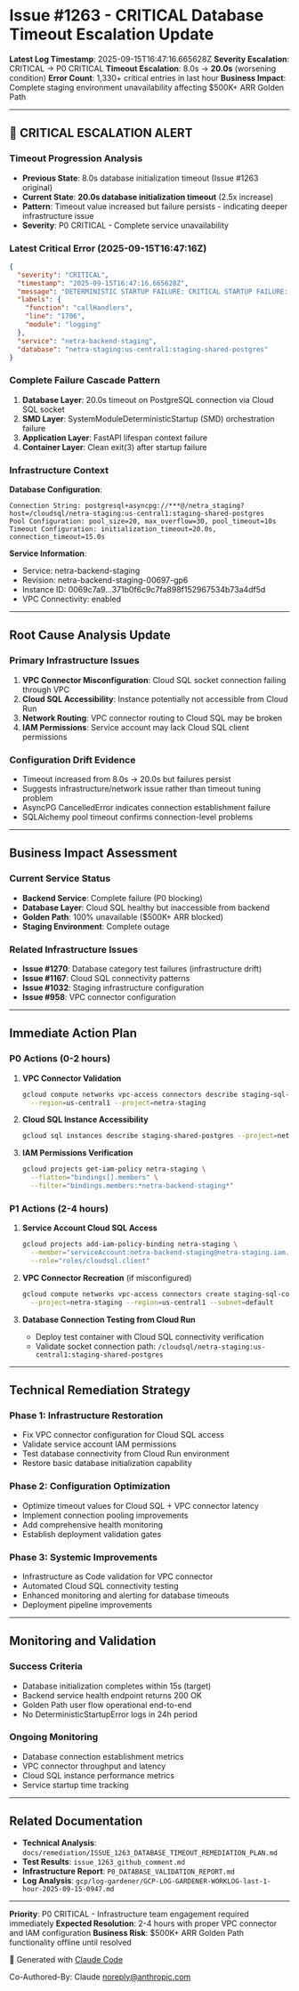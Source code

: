 # Issue #1263 - CRITICAL Database Timeout Escalation Update

**Latest Log Timestamp**: 2025-09-15T16:47:16.665628Z
**Severity Escalation**: CRITICAL → P0 CRITICAL
**Timeout Escalation**: 8.0s → **20.0s** (worsening condition)
**Error Count**: 1,330+ critical entries in last hour
**Business Impact**: Complete staging environment unavailability affecting $500K+ ARR Golden Path

---

## 🚨 CRITICAL ESCALATION ALERT

### Timeout Progression Analysis
- **Previous State**: 8.0s database initialization timeout (Issue #1263 original)
- **Current State**: **20.0s database initialization timeout** (2.5x increase)
- **Pattern**: Timeout value increased but failure persists - indicating deeper infrastructure issue
- **Severity**: P0 CRITICAL - Complete service unavailability

### Latest Critical Error (2025-09-15T16:47:16Z)

```json
{
  "severity": "CRITICAL",
  "timestamp": "2025-09-15T16:47:16.665628Z",
  "message": "DETERMINISTIC STARTUP FAILURE: CRITICAL STARTUP FAILURE: Database initialization timeout after 20.0s in staging environment. This may indicate Cloud SQL connection issues. Check POSTGRES_HOST configuration and Cloud SQL instance accessibility.",
  "labels": {
    "function": "callHandlers",
    "line": "1706",
    "module": "logging"
  },
  "service": "netra-backend-staging",
  "database": "netra-staging:us-central1:staging-shared-postgres"
}
```

### Complete Failure Cascade Pattern

1. **Database Layer**: 20.0s timeout on PostgreSQL connection via Cloud SQL socket
2. **SMD Layer**: SystemModuleDeterministicStartup (SMD) orchestration failure
3. **Application Layer**: FastAPI lifespan context failure
4. **Container Layer**: Clean exit(3) after startup failure

### Infrastructure Context

**Database Configuration**:
```
Connection String: postgresql+asyncpg://***@/netra_staging?host=/cloudsql/netra-staging:us-central1:staging-shared-postgres
Pool Configuration: pool_size=20, max_overflow=30, pool_timeout=10s
Timeout Configuration: initialization_timeout=20.0s, connection_timeout=15.0s
```

**Service Information**:
- Service: netra-backend-staging
- Revision: netra-backend-staging-00697-gp6
- Instance ID: 0069c7a9...371b0f6c9c7fa898f152967534b73a4df5d
- VPC Connectivity: enabled

---

## Root Cause Analysis Update

### Primary Infrastructure Issues
1. **VPC Connector Misconfiguration**: Cloud SQL socket connection failing through VPC
2. **Cloud SQL Accessibility**: Instance potentially not accessible from Cloud Run
3. **Network Routing**: VPC connector routing to Cloud SQL may be broken
4. **IAM Permissions**: Service account may lack Cloud SQL client permissions

### Configuration Drift Evidence
- Timeout increased from 8.0s → 20.0s but failures persist
- Suggests infrastructure/network issue rather than timeout tuning problem
- AsyncPG CancelledError indicates connection establishment failure
- SQLAlchemy pool timeout confirms connection-level problems

---

## Business Impact Assessment

### Current Service Status
- **Backend Service**: Complete failure (P0 blocking)
- **Database Layer**: Cloud SQL healthy but inaccessible from backend
- **Golden Path**: 100% unavailable ($500K+ ARR blocked)
- **Staging Environment**: Complete outage

### Related Infrastructure Issues
- **Issue #1270**: Database category test failures (infrastructure drift)
- **Issue #1167**: Cloud SQL connectivity patterns
- **Issue #1032**: Staging infrastructure configuration
- **Issue #958**: VPC connector configuration

---

## Immediate Action Plan

### P0 Actions (0-2 hours)
1. **VPC Connector Validation**
   ```bash
   gcloud compute networks vpc-access connectors describe staging-sql-connector \
     --region=us-central1 --project=netra-staging
   ```

2. **Cloud SQL Instance Accessibility**
   ```bash
   gcloud sql instances describe staging-shared-postgres --project=netra-staging
   ```

3. **IAM Permissions Verification**
   ```bash
   gcloud projects get-iam-policy netra-staging \
     --flatten="bindings[].members" \
     --filter="bindings.members:*netra-backend-staging*"
   ```

### P1 Actions (2-4 hours)
1. **Service Account Cloud SQL Access**
   ```bash
   gcloud projects add-iam-policy-binding netra-staging \
     --member="serviceAccount:netra-backend-staging@netra-staging.iam.gserviceaccount.com" \
     --role="roles/cloudsql.client"
   ```

2. **VPC Connector Recreation** (if misconfigured)
   ```bash
   gcloud compute networks vpc-access connectors create staging-sql-connector \
     --project=netra-staging --region=us-central1 --subnet=default
   ```

3. **Database Connection Testing from Cloud Run**
   - Deploy test container with Cloud SQL connectivity verification
   - Validate socket connection path: `/cloudsql/netra-staging:us-central1:staging-shared-postgres`

---

## Technical Remediation Strategy

### Phase 1: Infrastructure Restoration
- Fix VPC connector configuration for Cloud SQL access
- Validate service account IAM permissions
- Test database connectivity from Cloud Run environment
- Restore basic database initialization capability

### Phase 2: Configuration Optimization
- Optimize timeout values for Cloud SQL + VPC connector latency
- Implement connection pooling improvements
- Add comprehensive health monitoring
- Establish deployment validation gates

### Phase 3: Systemic Improvements
- Infrastructure as Code validation for VPC connector
- Automated Cloud SQL connectivity testing
- Enhanced monitoring and alerting for database timeouts
- Deployment pipeline improvements

---

## Monitoring and Validation

### Success Criteria
- Database initialization completes within 15s (target)
- Backend service health endpoint returns 200 OK
- Golden Path user flow operational end-to-end
- No DeterministicStartupError logs in 24h period

### Ongoing Monitoring
- Database connection establishment metrics
- VPC connector throughput and latency
- Cloud SQL instance performance metrics
- Service startup time tracking

---

## Related Documentation

- **Technical Analysis**: `docs/remediation/ISSUE_1263_DATABASE_TIMEOUT_REMEDIATION_PLAN.md`
- **Test Results**: `issue_1263_github_comment.md`
- **Infrastructure Report**: `P0_DATABASE_VALIDATION_REPORT.md`
- **Log Analysis**: `gcp/log-gardener/GCP-LOG-GARDENER-WORKLOG-last-1-hour-2025-09-15-0947.md`

---

**Priority**: P0 CRITICAL - Infrastructure team engagement required immediately
**Expected Resolution**: 2-4 hours with proper VPC connector and IAM configuration
**Business Risk**: $500K+ ARR Golden Path functionality offline until resolved

🤖 Generated with [Claude Code](https://claude.ai/code)

Co-Authored-By: Claude <noreply@anthropic.com>